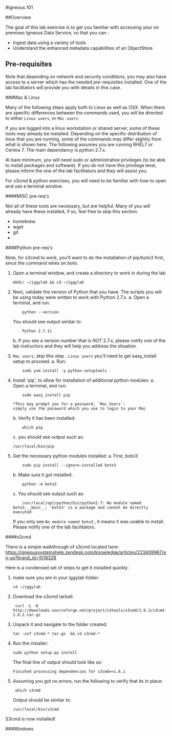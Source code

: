 #Igneous 101


##Overview

The goal of this lab exercise is to get you familiar with accessing your on premises Igneous Data Service, so that you can :

* ingest data using a variety of tools
* Understand the enhanced metadata capabilities of an ObjectStore



## Pre-requisites

Note that depending on network and security conditions, you may also have access to a server which has the needed pre-requisites installed.  One of the lab facilitators will provide you with details in this case.


###Mac & Linux

Many of the following steps apply both to Linux as well as OSX.  When there are specific differences between the commands used, you will be directed to either `Linux users`, or `Mac users`

If you are logged into a linux workstation or shared server, some of these tools may already be installed.  Depending on the specific distribution of linux that you are running, some of the commands may differ slightly from what is shown here.  The following assumes you are running RHEL7 or Centos 7.  The main dependancy is python 2.7.x.


At bare minimum, you will need sudo or administrative privileges (to be able to install packages and software).  If you do not have this privilege level, please inform the one of the lab facilitators and they will assist you.

For s3cmd & python exercises, you will need to be familiar with how to open and use a terminal window.


####MISC pre-req's

Not all of these tools are necessary, but are helpful.  Many of you will already have these installed, if so, feel free to skip this section.


* homebrew
* wget
* git
* 


####Python pre-req's

Note, for s3cmd to work, you'll want to do the installation of pip/boto3 first, since the command relies on boto.

1.  Open a terminal window, and create a directory to work in during the lab

		mkdir ~/iggylab && cd ~/iggylab
	

2.  Next, validate the version of Python that you have.  The scripts you will be using today were written to work with Python 2.7.x.
	a.  Open a terminal, and run:
	
			python --version
	You should see output similar to:

			Python 2.7.11
	b.  If you see a version number that is _NOT_ 2.7.x, please notify one of the lab instructors and they will help you address the situation.

3.  `Mac users`, skip this step	.  `Linux users` you'll need to get easy_install setup to proceed.
	a.  Run:
	
			sudo yum install -y python-setuptools

4.  Install 'pip', to allow for installation of additional python modules:
	a.  Open a terminal, and run:
	
			sudo easy_install pip		
		
		*This may prompt you for a password, `Mac Users`: 
		simply use the password which you use to login to your Mac
		
		
	b.  Verify it has been installed:
	
			which pip
		
	c.  you should see output such as:
	
		/usr/local/bin/pip

5.  Get the necessary python modules installed:
	a.  First, boto3:
	
			sudo pip install --ignore-installed boto3
		
	b.  Make sure it got installed:
	
			python -m boto3
	
	c.  You should see output such as:
	
			/usr/local/opt/python/bin/python2.7: No module named boto3.__main__; 'boto3' is a package and cannot be directly executed

	If you only see `No module named boto3` , it means it was unable to install.  Please notify one of the lab facilitators.
	
	
	

####s3cmd


There is a simple walkthrough of s3cmd located here:  https://igneoussystemshelp.zendesk.com/knowledge/articles/223409967/en-us?brand_id=1018328

Here is a condensed set of steps to get it installed quickly:

1.  make sure you are in your iggylab folder:

		cd ~/iggylab 
2. Download the s3cmd tarball:

		curl -L -O http://downloads.sourceforge.net/project/s3tools/s3cmd/1.6.1/s3cmd-1.6.1.tar.gz
3.  Unpack it and navigate to the folder created:

		tar -xzf s3cmd-*.tar.gz  && cd s3cmd-*
4.  Run the installer:

		sudo python setup.py install
		
	The final line of output should look like so:
	
	`Finished processing dependencies for s3cmd==1.6.1`
	
5.  Assuming you got no errors, run the following to verify that its in place:

		 which s3cmd
	 Output should be similar to:
	 
	`/usr/local/bin/s3cmd`
	
S3cmd is now installed!







###Windows






